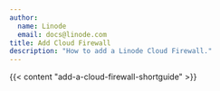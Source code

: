 ```yaml
---
author:
  name: Linode
  email: docs@linode.com
title: Add Cloud Firewall
description: "How to add a Linode Cloud Firewall."
---
```


{{< content "add-a-cloud-firewall-shortguide" >}}